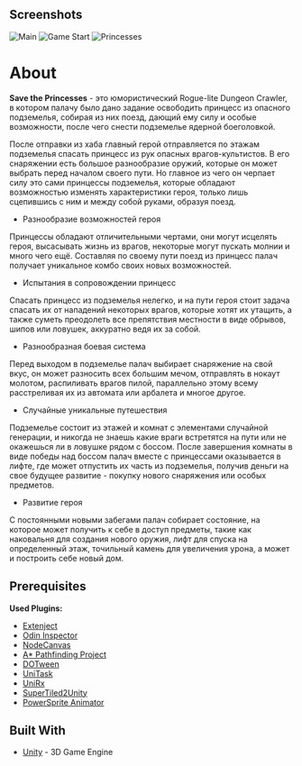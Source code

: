## Screenshots ##

![Main](https://raw.github.com/nikkialistra/Save-the-Princesses/main/Screenshots/Main.png)
![Game Start](https://raw.github.com/nikkialistra/Save-the-Princesses/main/Screenshots/GameStart.png)
![Princesses](https://raw.github.com/nikkialistra/Save-the-Princesses/main/Screenshots/Princesses.png)

# About #

**Save the Princesses** - это юмористический Rogue-lite Dungeon Crawler, в котором палачу было дано задание освободить принцесс из опасного подземелья, собирая из них поезд, дающий ему силу и особые возможности, после чего снести подземелье ядерной боеголовкой.

После отправки из хаба главный герой отправляется по этажам подземелья спасать принцесс из рук опасных врагов-культистов. В его снаряжении есть большое разнообразие оружий, которые он может выбрать перед началом своего пути. Но главное из чего он черпает силу это сами принцессы подземелья, которые обладают возможностью изменять характеристики героя, только лишь сцепившись с ним и между собой руками, образуя поезд.

- Разнообразие возможностей героя

Принцессы обладают отличительными чертами, они могут исцелять героя, высасывать жизнь из врагов, некоторые могут пускать молнии и много чего ещё. Составляя по своему пути поезд из принцесс палач получает уникальное комбо своих новых возможностей.
- Испытания в сопровождении принцесс

Спасать принцесс из подземелья нелегко, и на пути героя стоит задача спасать их от нападений некоторых врагов, которые хотят их утащить, а также суметь преодолеть все препятствия местности в виде обрывов, шипов или ловушек, аккуратно ведя их за собой.
- Разнообразная боевая система

Перед выходом в подземелье палач выбирает снаряжение на свой вкус, он может разносить всех большим мечом, отправлять в нокаут молотом, распиливать врагов пилой, параллельно этому всему расстреливая их из автомата или арбалета и многое другое.
- Случайные уникальные путешествия

Подземелье состоит из этажей и комнат с элементами случайной генерации, и никогда не знаешь какие враги встретятся на пути или не окажешься ли в ловушке рядом с боссом. После завершения комнаты в виде победы над боссом палач вместе с принцессами оказывается в лифте, где может отпустить их часть из подземелья, получив деньги на свое будущее развитие - покупку нового снаряжения или особых предметов.
- Развитие героя

С постоянными новыми забегами палач собирает состояние, на которое может получить к себе в доступ предметы, такие как наковальня для создания нового оружия, лифт для спуска на определенный этаж, точильный камень для увеличения урона, а может и построить себе новый дом.

## Prerequisites ##

**Used Plugins:**

- [Extenject](https://github.com/Mathijs-Bakker/Extenject)
- [Odin Inspector](https://assetstore.unity.com/packages/tools/utilities/odin-inspector-and-serializer-89041)
- [NodeCanvas](https://assetstore.unity.com/packages/tools/visual-scripting/nodecanvas-14914)
- [A* Pathfinding Project](https://assetstore.unity.com/packages/tools/ai/a-pathfinding-project-pro-87744)
- [DOTween](https://assetstore.unity.com/packages/tools/visual-scripting/dotween-pro-32416)
- [UniTask](https://github.com/Cysharp/UniTask)
- [UniRx](https://github.com/neuecc/UniRx)
- [SuperTiled2Unity](https://seanba.itch.io/supertiled2unity)
- [PowerSprite Animator](https://assetstore.unity.com/packages/tools/sprite-management/powersprite-animator-71177)

## Built With ##

* [Unity](https://unity.com/) - 3D Game Engine